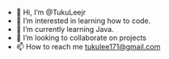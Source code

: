 - 👋 Hi, I’m @TukuLeejr
- 👀 I’m interested in learning how to code.
- 🌱 I’m currently learning Java.
- 💞️ I’m looking to collaborate on projects
- 📫 How to reach me tukulee171@gmail.com

<!---
TukuLeejr/TukuLeejr is a ✨ special ✨ repository because its `README.md` (this file) appears on your GitHub profile.
You can click the Preview link to take a look at your changes.
--->
